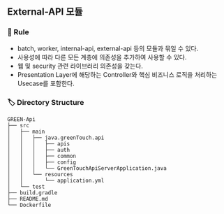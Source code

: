 ## External-API 모듈

### 🤝 Rule

- batch, worker, internal-api, external-api 등의 모듈과 묶일 수 있다.
- 사용성에 따라 다른 모든 계층에 의존성을 추가하여 사용할 수 있다.
- 웹 및 security 관련 라이브러리 의존성을 갖는다.
- Presentation Layer에 해당하는 Controller와 핵심 비즈니스 로직을 처리하는 Usecase를 포함한다.

### 🏷️ Directory Structure

```
GREEN-Api
├── src
│   ├── main
│   │   ├── java.greenTouch.api
│   │   │   ├── apis
│   │   │   ├── auth
│   │   │   ├── common 
│   │   │   ├── config
│   │   │   └── GreenTouchApiServerApplication.java
│   │   └── resources
│   │       └── application.yml
│   └── test
├── build.gradle
├── README.md
└── Dockerfile
```